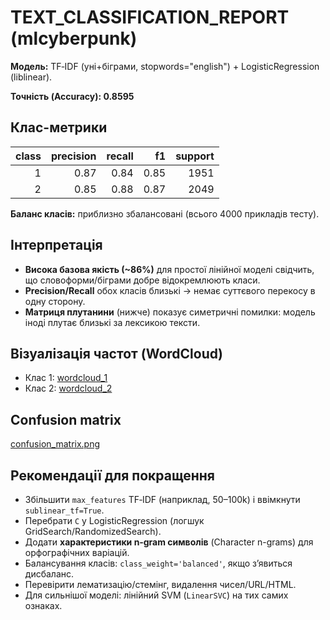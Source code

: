 # TEXT_CLASSIFICATION_REPORT (mlcyberpunk)

**Модель:** TF‑IDF (уні+біграми, stopwords="english") + LogisticRegression (liblinear).

**Точність (Accuracy): 0.8595**

## Клас-метрики

| class | precision | recall | f1 | support |
|------:|----------:|-------:|---:|--------:|
| 1 | 0.87 | 0.84 | 0.85 | 1951 |
| 2 | 0.85 | 0.88 | 0.87 | 2049 |

**Баланс класів:** приблизно збалансовані (всього 4000 прикладів тесту).

## Інтерпретація
- **Висока базова якість (~86%)** для простої лінійної моделі свідчить, що словоформи/біграми добре відокремлюють класи.
- **Precision/Recall** обох класів близькі → немає суттєвого перекосу в одну сторону.
- **Матриця плутанини** (нижче) показує симетричні помилки: модель іноді плутає близькі за лексикою тексти.

## Візуалізація частот (WordCloud)
- Клас 1: [wordcloud_1](../outputs/text/img/wordcloud_1.png)
- Клас 2: [wordcloud_2](../outputs/text/img/wordcloud_2.png)

## Confusion matrix
[confusion_matrix.png](../outputs/text/img/confusion_matrix.png)

## Рекомендації для покращення
- Збільшити `max_features` TF‑IDF (наприклад, 50–100k) і ввімкнути `sublinear_tf=True`.
- Перебрати `C` у LogisticRegression (логшук GridSearch/RandomizedSearch).
- Додати **характеристики n‑gram символів** (Character n-grams) для орфографічних варіацій.
- Балансування класів: `class_weight='balanced'`, якщо з’явиться дисбаланс.
- Перевірити лематизацію/стемінг, видалення чисел/URL/HTML.
- Для сильнішої моделі: лінійний SVM (`LinearSVC`) на тих самих ознаках.